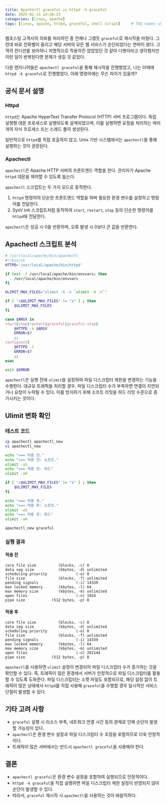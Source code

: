 ```yaml
---
title: Apachectl graceful vs httpd -k graceful
date: 2025-02-13 14:26:23
categories: [linux, apache]
tags: [linux, apache, httpd, graceful, shell script]     # TAG names should always be lowercase
---
```



웹호스팅 고객사의 의뢰를 처리하던 중 언제나 그랬듯 `graceful`로 재시작을 마쳤다. 그런데 바로 전화벨이 울리고 해당 서버의 모든 웹 서비스가 순단되었다는 연락이 왔다. 고객의 컨디션을 보아하니 치명적으로 작용하진 않았었던 것 같아 다행이라고 생각했지만 이런 일이 반복된다면 문제가 생길 것 같았다.

다른 엔지니어들은 `apachectl graceful`을 통해 재시작을 진행했었고, 나는 이때에 `httpd -k graceful`로 진행했었다. 아래 명령어에는 무슨 차이가 있을까?

## 공식 문서 설명

### Httpd

`httpd`는 Apache HyperText Transfer Protocol (HTTP) 서버 프로그램이다. 독립 실행형 데몬 프로세스로 실행되도록 설계되었으며, 이를 실행하면 요청을 처리하는 여러 개의 자식 프로세스 또는 스레드 풀이 생성된다.

일반적으로 `httpd`를 직접 호출하지 않고, Unix 기반 시스템에서는 `apachectl`을 통해 실행하는 것이 권장된다.

### Apachectl

`apachectl`은 Apache HTTP 서버의 프론트엔드 역할을 한다. 관리자가 Apache `httpd` 데몬을 제어할 수 있도록 돕는다.

`apachectl` 스크립트는 두 가지 모드로 동작한다.
1. `httpd` 명령어의 단순한 프론트엔드 역할을 하며 필요한 환경 변수를 설정하고 명령어를 전달한다.
2. SysV init 스크립트처럼 동작하여 `start`, `restart`, `stop` 등의 단순한 명령어를 `httpd`에 전달한다.

`apachectl`은 성공 시 0을 반환하며, 오류 발생 시 0보다 큰 값을 반환한다.

## Apachectl 스크립트 분석

```sh
# /usr/local/apache/bin/apachectl
#!/bin/sh
HTTPD='/usr/local/apache/bin/httpd'

if test -f /usr/local/apache/bin/envvars; then
  . /usr/local/apache/bin/envvars
fi

ULIMIT_MAX_FILES="ulimit -S -n `ulimit -H -n`"

if [ "x$ULIMIT_MAX_FILES" != "x" ] ; then
    $ULIMIT_MAX_FILES
fi

case $ARGV in
start|stop|restart|graceful|graceful-stop)
    $HTTPD -k $ARGV
    ERROR=$?
    ;;
configtest)
    $HTTPD -t
    ERROR=$?
    ;;
esac

exit $ERROR
```

`apachectl`은 실행 전에 `ulimit`을 설정하여 파일 디스크립터 제한을 변경하는 기능을 수행한다. 대규모 트래픽을 처리할 경우, 파일 디스크립터 수가 부족하면 연결이 지연되거나 요청이 누락될 수 있다. 이를 방지하기 위해 소프트 리밋을 하드 리밋 수준으로 증가시키는 것이다.

## Ulimit 변화 확인

### 테스트 코드

```sh
cp apachectl apachectl_new
vi apachectl_new

echo "=== 적용 전."
echo "=== 적용 전: 소프트."
ulimit -aS
echo "=== 적용 전: 하드"
ulimit -aH

if [ "x$ULIMIT_MAX_FILES" != "x" ] ; then
    $ULIMIT_MAX_FILES
fi

echo "=== 적용 후."
echo "=== 적용 후: 소프트."
ulimit -aS
echo "=== 적용 후: 하드"
ulimit -aH

apachectl_new graceful
```

### 실행 결과

#### 적용 전
```
core file size          (blocks, -c) 0
data seg size           (kbytes, -d) unlimited
scheduling priority             (-e) 0
file size               (blocks, -f) unlimited
pending signals                 (-i) 14339
max locked memory       (kbytes, -l) 64
max memory size         (kbytes, -m) unlimited
open files                      (-n) 1024
pipe size            (512 bytes, -p) 8
```

#### 적용 후
```
core file size          (blocks, -c) 0
data seg size           (kbytes, -d) unlimited
scheduling priority             (-e) 0
file size               (blocks, -f) unlimited
pending signals                 (-i) 14339
max locked memory       (kbytes, -l) 64
max memory size         (kbytes, -m) unlimited
open files                      (-n) 262144
pipe size            (512 bytes, -p) 8
```

`apachectl`을 사용하면 `ulimit` 설정이 변경되어 파일 디스크립터 수가 증가하는 것을 확인할 수 있다. 즉, 트래픽이 많은 환경에서 서버가 안정적으로 파일 디스크립터를 활용할 수 있도록 도와준다. 파일 디스크립터는 소켓 파일도 포함되므로, 해당 설정 없이 트래픽이 많은 상태에서 `httpd`를 직접 사용해 `graceful`을 수행할 경우 일시적인 서비스 단절이 발생할 수 있다.

## 기타 고려 사항

- `graceful` 실행 시 리소스 부족, 네트워크 연결 시간 등의 문제로 인해 순단이 발생할 가능성이 있다.
- `apachectl`은 환경 변수 설정과 파일 디스크립터 수 조정을 포함하므로 더욱 안정적이다.
- 트래픽이 많은 서버에서는 반드시 `apachectl graceful`을 사용해야 한다.

## 결론

- `apachectl graceful`은 환경 변수 설정을 포함하여 실행되므로 안정적이다.
- `httpd -k graceful`을 직접 실행하면 파일 디스크립터 제한 설정이 반영되지 않아 순단이 발생할 수 있다.
- 따라서, `graceful` 재시작 시 `apachectl`을 사용하는 것이 바람직하다.

